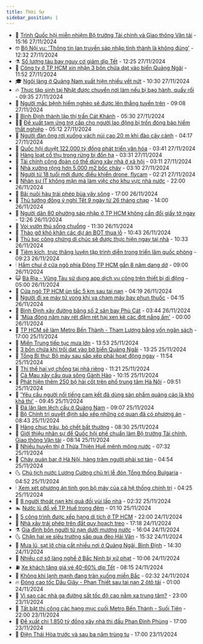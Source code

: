 ```yaml
---
title: Thời Sự
sidebar_position: 1
---
```


<!-- vnexpress-thoi-su:START -->
- 🦒 [Trình Quốc hội miễn nhiệm Bộ trưởng Tài chính và Giao thông Vận tải](https://vnexpress.net/trinh-quoc-hoi-mien-nhiem-bo-truong-tai-chinh-va-giao-thong-van-tai-4821193.html) - 15:16 27/11/2024
- 🤓 [Bộ Nội vụ: &#39;Thông tin lan truyền sáp nhập tỉnh thành là không đúng&#39;](https://vnexpress.net/bo-noi-vu-thong-tin-lan-truyen-sap-nhap-tinh-thanh-la-khong-dung-4821127.html) - 12:32 27/11/2024
- ⚗️ [Số lượng tàu bay nguy cơ giảm dịp Tết](https://vnexpress.net/so-luong-tau-bay-nguy-co-giam-dip-tet-4821150.html) - 12:25 27/11/2024
- 🌊 [Công ty ở TP HCM xin nhận 3 bồn chứa dạt vào biển Quảng Ngãi](https://vnexpress.net/cong-ty-o-tp-hcm-xin-nhan-3-bon-chua-dat-vao-bien-quang-ngai-4821140.html) - 11:52 27/11/2024
- 🎓 [Ngôi làng ở Quảng Nam xuất hiện nhiều vết nứt](https://vnexpress.net/ngoi-lang-o-quang-nam-xuat-hien-nhieu-vet-nut-4821085.html) - 10:30 27/11/2024
- 🔥 [Thực tập sinh tại Nhật được chuyển nơi làm nếu bị bạo hành, quấy rối](https://vnexpress.net/thuc-tap-sinh-tai-nhat-duoc-chuyen-noi-lam-neu-bi-bao-hanh-quay-roi-4821055.html) - 09:35 27/11/2024
- 🦏 [Người mắc bệnh hiểm nghèo sẽ được lên thẳng tuyến trên](https://vnexpress.net/nguoi-mac-benh-hiem-ngheo-se-duoc-len-thang-tuyen-tren-4821058.html) - 09:08 27/11/2024
- 👺 [Bình Định thành lập thị trấn Cát Khánh](https://vnexpress.net/binh-dinh-thanh-lap-thi-tran-cat-khanh-4820840.html) - 05:30 27/11/2024
- 🧑‍🏫 [Đề xuất tạm ứng trợ cấp cho người lao động bị trốn đóng bảo hiểm thất nghiệp](https://vnexpress.net/de-xuat-tam-ung-tro-cap-cho-nguoi-lao-dong-bi-tron-dong-bao-hiem-that-nghiep-4820891.html) - 05:12 27/11/2024
- 🚦 [Người đàn ông rơi xuống vách núi cao 20 m khi đào cây cảnh](https://vnexpress.net/nguoi-dan-ong-roi-xuong-vach-nui-cao-20-m-khi-dao-cay-canh-4820910.html) - 04:17 27/11/2024
- 🎉 [Quốc hội duyệt 122.000 tỷ đồng phát triển văn hóa](https://vnexpress.net/quoc-hoi-duyet-122-000-ty-dong-phat-trien-van-hoa-4820837.html) - 03:41 27/11/2024
- 🦒 [Hàng loạt cổ thụ trong rừng bị đốn hạ](https://vnexpress.net/hang-loat-co-thu-trong-rung-bi-don-ha-4820315.html) - 03:31 27/11/2024
- 🤗 [Tài chính công đoàn có thể dùng xây nhà ở xã hội](https://vnexpress.net/tai-chinh-cong-doan-co-the-dung-xay-nha-o-xa-hoi-4820815.html) - 03:11 27/11/2024
- 💼 [Nhà xưởng rộng hơn 5.000 m2 bốc cháy](https://vnexpress.net/nha-xuong-rong-hon-5-000-m2-boc-chay-4820865.html) - 03:10 27/11/2024
- 🤩 [Người từ 18 tuổi mới được điều khiển drone, flycam](https://vnexpress.net/nguoi-tu-18-tuoi-moi-duoc-dieu-khien-drone-flycam-4820819.html) - 02:21 27/11/2024
- 🤡 [Nhân sự IT không mặn mà làm việc cho khu vực nhà nước](https://vnexpress.net/nhan-su-it-khong-man-ma-lam-viec-cho-khu-vuc-nha-nuoc-4820530.html) - 22:00 26/11/2024
- 💯 [Bãi nuôi hàu trái phép bủa vây sông](https://vnexpress.net/bai-nuoi-hau-trai-phep-bua-vay-song-4820711.html) - 17:00 26/11/2024
- 👺 [Thủ tướng đồng ý nghỉ Tết 9 ngày từ 26 tháng chạp](https://vnexpress.net/thu-tuong-dong-y-nghi-tet-9-ngay-tu-26-thang-chap-4820716.html) - 14:00 26/11/2024
- 🌮 [Người dân 80 phường sáp nhập ở TP HCM không cần đổi giấy tờ ngay](https://vnexpress.net/nguoi-dan-80-phuong-sap-nhap-o-tp-hcm-khong-can-doi-giay-to-ngay-4820701.html) - 12:26 26/11/2024
- 🥸 [Voi vườn thú sổng chuồng](https://vnexpress.net/voi-vuon-thu-song-chuong-4820683.html) - 11:30 26/11/2024
- 🐻 [Tháo gỡ khó khăn các dự án BOT thua lỗ](https://vnexpress.net/thao-go-kho-khan-cac-du-an-bot-thua-lo-4820113.html) - 10:43 26/11/2024
- 👀 [Thủ tục công chứng di chúc sẽ được thực hiện ngay tại nhà](https://vnexpress.net/thu-tuc-cong-chung-di-chuc-se-duoc-thuc-hien-ngay-tai-nha-4820587.html) - 10:33 26/11/2024
- 🤔 [Tiêm kích, trực thăng luyện tập trình diễn trong triển lãm quốc phòng](https://vnexpress.net/tiem-kich-truc-thang-luyen-tap-trinh-dien-trong-trien-lam-quoc-phong-4820562.html) - 09:23 26/11/2024
- 🕯 [Hầm chui ở cửa ngõ phía Đông TP HCM gần 8 năm dang dở](https://vnexpress.net/ham-chui-o-cua-ngo-phia-dong-tp-hcm-gan-8-nam-dang-do-4820601.html) - 09:00 26/11/2024
- 😺 [Bà Rịa - Vũng Tàu sử dụng app dịch vụ công trên thiết bị di động](https://vnexpress.net/ba-ria-vung-tau-su-dung-app-dich-vu-cong-tren-thiet-bi-di-dong-4820218.html) - 05:00 26/11/2024
- 🦆 [Cửa ngõ TP HCM ùn tắc 5 km sau tai nạn](https://vnexpress.net/cua-ngo-tp-hcm-un-tac-5-km-sau-tai-nan-4820469.html) - 04:19 26/11/2024
- 🧰 [Người đi xe máy tử vong khi va chạm máy bay phun thuốc](https://vnexpress.net/nguoi-di-xe-may-tu-vong-khi-va-cham-may-bay-phun-thuoc-4820353.html) - 04:15 26/11/2024
- 🦍 [Bình Định xây đường băng số 2 sân bay Phù Cát](https://vnexpress.net/binh-dinh-xay-duong-bang-so-2-san-bay-phu-cat-4820399.html) - 03:44 26/11/2024
- 🧰 [&#39;Mùa đông năm nay rét đậm rét hại xen kẽ các đợt nắng ấm&#39;](https://vnexpress.net/mua-dong-nam-nay-ret-dam-ret-hai-xen-ke-cac-dot-nang-am-4818372.html) - 00:00 26/11/2024
- 💃 [TP HCM sẽ làm Metro Bến Thành - Tham Lương bằng vốn ngân sách](https://vnexpress.net/tp-hcm-se-lam-metro-ben-thanh-tham-luong-bang-von-ngan-sach-4820259.html) - 17:00 25/11/2024
- 🧰 [Miền Trung tiếp tục mưa lớn](https://vnexpress.net/mien-trung-tiep-tuc-mua-lon-4820230.html) - 13:53 25/11/2024
- 🚀 [3 bồn chứa khí trôi dạt vào bờ biển Quảng Ngãi](https://vnexpress.net/3-bon-chua-khi-troi-dat-vao-bo-bien-quang-ngai-4820266.html) - 13:25 25/11/2024
- 🎊 [Tổng Bí thư: Bộ máy sau sắp xếp phải hoạt động ngay](https://vnexpress.net/tong-bi-thu-bo-may-sau-sap-xep-phai-hoat-dong-ngay-4820246.html) - 11:54 25/11/2024
- 🤭 [Thi thể hai vợ chồng tại nhà riêng](https://vnexpress.net/thi-the-hai-vo-chong-tai-nha-rieng-4820254.html) - 11:21 25/11/2024
- 🤗 [Cà Mau xây cầu qua sông Gành Hào](https://vnexpress.net/ca-mau-xay-cau-qua-song-ganh-hao-4820182.html) - 10:15 25/11/2024
- 🌈 [Phát hiện thêm 250 bộ hài cốt trên phố trung tâm Hà Nội](https://vnexpress.net/phat-hien-them-250-bo-hai-cot-tren-pho-trung-tam-ha-noi-4820187.html) - 09:51 25/11/2024
- 🦣 [&#39;Yêu cầu người nổi tiếng cam kết đã dùng sản phẩm quảng cáo là khó khả thi&#39;](https://vnexpress.net/yeu-cau-nguoi-noi-tieng-cam-ket-da-dung-san-pham-quang-cao-la-kho-kha-thi-4820124.html) - 09:45 25/11/2024
- 🎡 [Đá lăn làm lệch cầu ở Quảng Nam](https://vnexpress.net/da-lan-lam-lech-cau-o-quang-nam-4820153.html) - 09:07 25/11/2024
- 🦏 [Bộ Chính trị quyết định sắp xếp những cơ quan đã có phương án](https://vnexpress.net/bo-chinh-tri-quyet-dinh-sap-xep-nhung-co-quan-da-co-phuong-an-4820168.html) - 08:43 25/11/2024
- 🎊 [Hàng chục trâu, bò chết bất thường](https://vnexpress.net/hang-chuc-trau-bo-chet-bat-thuong-4820035.html) - 08:30 25/11/2024
- 🫶 [Giới thiệu nhân sự để Quốc hội phê chuẩn làm Bộ trưởng Tài chính, Giao thông Vận tải](https://vnexpress.net/gioi-thieu-nhan-su-de-quoc-hoi-phe-chuan-lam-bo-truong-tai-chinh-giao-thong-van-tai-4820139.html) - 08:14 25/11/2024
- 🤔 [Nhiều huyện thị ở Thừa Thiên Huế mênh mông nước](https://vnexpress.net/nhieu-huyen-thi-o-thua-thien-hue-menh-mong-nuoc-4820085.html) - 07:32 25/11/2024
- 🤠 [Cháy quán bar ở Hà Nội, hàng trăm người phải sơ tán](https://vnexpress.net/chay-quan-bar-o-ha-noi-hang-tram-nguoi-phai-so-tan-4820036.html) - 04:54 25/11/2024
- 🌜 [Chủ tịch nước Lương Cường chủ trì lễ đón Tổng thống Bulgaria](https://vnexpress.net/chu-tich-nuoc-luong-cuong-chu-tri-le-don-tong-thong-bulgaria-4820039.html) - 04:52 25/11/2024
- 🕯 [Xem xét phương án tinh gọn bộ máy của cả hệ thống chính trị](https://vnexpress.net/xem-xet-phuong-an-tinh-gon-bo-may-cua-ca-he-thong-chinh-tri-4820024.html) - 04:25 25/11/2024
- 🤔 [8 người thoát nạn khi quả đồi vùi lấp nhà](https://vnexpress.net/8-nguoi-thoat-nan-khi-qua-doi-vui-lap-nha-4819936.html) - 02:32 25/11/2024
- 🏊 [Nước lũ đổ về TP Huế trong đêm](https://vnexpress.net/nuoc-lu-do-ve-tp-hue-trong-dem-4819881.html) - 01:10 25/11/2024
- 🌮 [5 công trình được xếp hạng di tích ở TP HCM](https://vnexpress.net/5-cong-trinh-duoc-xep-hang-di-tich-o-tp-hcm-4819156.html) - 22:00 24/11/2024
- 🫣 [Nhà xây trái phép trên đất quy hoạch treo](https://vnexpress.net/nha-xay-trai-phep-tren-dat-quy-hoach-treo-4819698.html) - 17:18 24/11/2024
- ⚗️ [Gia đình bốn người tử nạn dưới mương nước](https://vnexpress.net/gia-dinh-bon-nguoi-tu-nan-duoi-muong-nuoc-4819856.html) - 16:04 24/11/2024
- 🌜 [Chặn hai xe siêu trường sắp qua đèo Hải Vân](https://vnexpress.net/chan-hai-xe-sieu-truong-sap-qua-deo-hai-van-4819848.html) - 15:32 24/11/2024
- 🌁 [Mưa lũ, sạt lở chia cắt nhiều nơi ở Quảng Ngãi, Bình Định](https://vnexpress.net/mua-lu-sat-lo-chia-cat-nhieu-noi-o-quang-ngai-binh-dinh-4819836.html) - 14:30 24/11/2024
- 🐲 [Nhiều cơ sở làng nghề ở Bắc Ninh bị xử phạt](https://vnexpress.net/nhieu-co-so-lang-nghe-o-bac-ninh-bi-xu-phat-4819801.html) - 10:06 24/11/2024
- ⛽️ [Xe khách tăng giá vé 40-60% dịp Tết](https://vnexpress.net/xe-khach-tang-gia-ve-40-60-dip-tet-4819784.html) - 08:15 24/11/2024
- 🗽 [Không khí lạnh mạnh đang tràn xuống miền Bắc](https://vnexpress.net/khong-khi-lanh-manh-dang-tran-xuong-mien-bac-4819684.html) - 02:32 24/11/2024
- 🔥 [Đóng cao tốc Dầu Giây - Phan Thiết sau tai nạn 2 ôtô tải](https://vnexpress.net/dong-cao-toc-dau-giay-phan-thiet-sau-tai-nan-2-oto-tai-4819675.html) - 01:00 24/11/2024
- 💯 [Vì sao các nhà ga đường sắt tốc độ cao nằm xa trung tâm?](https://vnexpress.net/vi-sao-cac-nha-ga-duong-sat-toc-do-cao-nam-xa-trung-tam-4819571.html) - 23:00 23/11/2024
- 🦆 [Tất bật thi công các hạng mục cuối Metro Bến Thành - Suối Tiên](https://vnexpress.net/tat-bat-thi-cong-cac-hang-muc-cuoi-metro-ben-thanh-suoi-tien-4819565.html) - 22:00 23/11/2024
- 🫣 [Đề xuất chi 1.850 tỷ đồng xây nhà thi đấu Phan Đình Phùng](https://vnexpress.net/de-xuat-chi-1-850-ty-dong-xay-nha-thi-dau-phan-dinh-phung-4819642.html) - 17:00 23/11/2024
- 🤡 [Điện Thái Hòa trước và sau ba năm trùng tu](https://vnexpress.net/dien-thai-hoa-truoc-va-sau-ba-nam-trung-tu-4819320.html) - 17:00 23/11/2024<!-- vnexpress-thoi-su:END -->